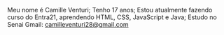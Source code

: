 Meu nome é Camille Venturi;
Tenho 17 anos;
Estou atualmente fazendo curso do Entra21, aprendendo HTML, CSS, JavaScript e Java;
Estudo no Senai
Gmail: camilleventuri28@gmail.com
